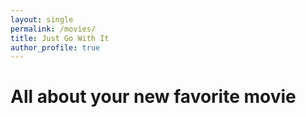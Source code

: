 ```yaml
---
layout: single
permalink: /movies/
title: Just Go With It
author_profile: true
---
```


# All about your new favorite movie
